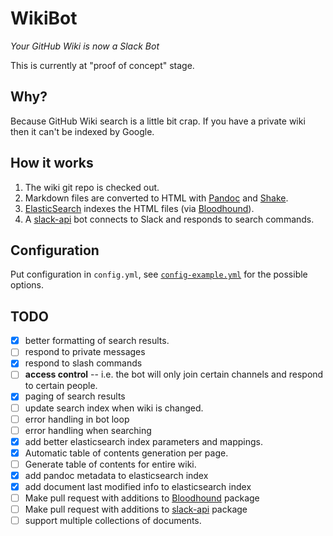 # WikiBot

*Your GitHub Wiki is now a Slack Bot*

This is currently at "proof of concept" stage.

## Why?

Because GitHub Wiki search is a little bit crap. If you have a private
wiki then it can't be indexed by Google.

## How it works

1. The wiki git repo is checked out.
2. Markdown files are converted to HTML with [Pandoc]() and [Shake]().
3. [ElasticSearch]() indexes the HTML files (via [Bloodhound]()).
4. A [slack-api]() bot connects to Slack and responds to search commands.

## Configuration

Put configuration in `config.yml`, see
[`config-example.yml`](./config-example.yml) for the possible options.

## TODO

* [x] better formatting of search results.
* [ ] respond to private messages
* [x] respond to slash commands
* [ ] **access control** -- i.e. the bot will only join certain channels
  and respond to certain people.
* [x] paging of search results
* [ ] update search index when wiki is changed.
* [ ] error handling in bot loop
* [ ] error handling when searching
* [x] add better elasticsearch index parameters and mappings.
* [x] Automatic table of contents generation per page.
* [ ] Generate table of contents for entire wiki.
* [x] add pandoc metadata to elasticsearch index
* [x] add document last modified info to elasticsearch index
* [ ] Make pull request with additions to [Bloodhound][] package
* [ ] Make pull request with additions to [slack-api][] package
* [ ] support multiple collections of documents.

[Pandoc]: https://pandoc.org/
[Shake]: http://shakebuild.com/
[ElasticSearch]: https://www.elastic.co/guide/en/elasticsearch/reference/5.0/index.html
[Bloodhound]: http://hackage.haskell.org/package/bloodhound
[slack-api]: http://hackage.haskell.org/package/slack-api
